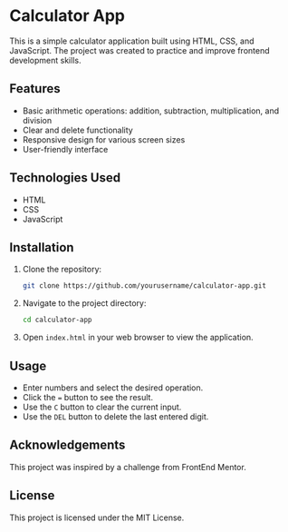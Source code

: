 # Calculator App

This is a simple calculator application built using HTML, CSS, and JavaScript. The project was created to practice and improve frontend development skills.

## Features

- Basic arithmetic operations: addition, subtraction, multiplication, and division
- Clear and delete functionality
- Responsive design for various screen sizes
- User-friendly interface

## Technologies Used

- HTML
- CSS
- JavaScript

## Installation

1. Clone the repository:
    ```bash
    git clone https://github.com/yourusername/calculator-app.git
    ```
2. Navigate to the project directory:
    ```bash
    cd calculator-app
    ```
3. Open `index.html` in your web browser to view the application.

## Usage

- Enter numbers and select the desired operation.
- Click the `=` button to see the result.
- Use the `C` button to clear the current input.
- Use the `DEL` button to delete the last entered digit.

## Acknowledgements

This project was inspired by a challenge from FrontEnd Mentor.

## License

This project is licensed under the MIT License.
